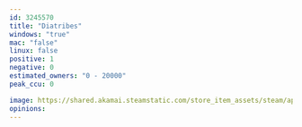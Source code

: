 ```yaml
---
id: 3245570
title: "Diatribes"
windows: "true"
mac: "false"
linux: false
positive: 1
negative: 0
estimated_owners: "0 - 20000"
peak_ccu: 0

image: https://shared.akamai.steamstatic.com/store_item_assets/steam/apps/3245570/header.jpg?t=1732316295
opinions:
---
```

